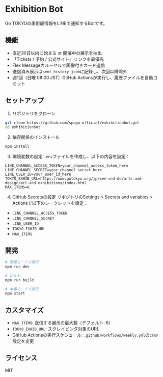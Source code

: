 # Exhibition Bot

Go TOKYOの美術展情報をLINEで通知するBotです。

## 機能

- 直近30日以内に始まる or 開催中の展示を抽出
- 「Tickets / 予約 / 公式サイト」リンクを最優先
- Flex Messageカルーセルで画像付きカード送信
- 送信済み展示は`sent_history.json`に記録し、次回以降除外
- 週1回（日曜 08:00 JST）GitHub Actionsが実行し、履歴ファイルを自動コミット

## セットアップ

1. リポジトリをクローン
```bash
git clone https://github.com/spago-official/exhibitionbot.git
cd exhibitionbot
```

2. 依存関係のインストール
```bash
npm install
```

3. 環境変数の設定
`.env`ファイルを作成し、以下の内容を設定：
```
LINE_CHANNEL_ACCESS_TOKEN=your_channel_access_token_here
LINE_CHANNEL_SECRET=your_channel_secret_here
LINE_USER_ID=your_user_id_here
TOKYO_EXHIB_URL=https://www.gotokyo.org/jp/see-and-do/arts-and-design/art-and-exhibitions/index.html
MAX_ITEMS=6
```

4. GitHub Secretsの設定
リポジトリのSettings > Secrets and variables > Actionsで以下のシークレットを設定：
- `LINE_CHANNEL_ACCESS_TOKEN`
- `LINE_CHANNEL_SECRET`
- `LINE_USER_ID`
- `TOKYO_EXHIB_URL`
- `MAX_ITEMS`

## 開発

```bash
# 開発モードで実行
npm run dev

# ビルド
npm run build

# 本番モードで実行
npm start
```

## カスタマイズ

- `MAX_ITEMS`: 送信する展示の最大数（デフォルト: 6）
- `TOKYO_EXHIB_URL`: スクレイピング対象のURL
- GitHub Actionsの実行スケジュール: `.github/workflows/weekly.yml`の`cron`設定を変更

## ライセンス

MIT 